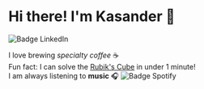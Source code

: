 # Hi there! I'm Kasander 👋

![Badge LinkedIn](https://img.shields.io/badge/kasanderh-blue?style=flat&logo=Linkedin&logoColor=white&link=https://www.linkedin.com/in/kasanderh) 


I love brewing *specialty coffee* :coffee:
<br>Fun fact: I can solve the <a href="https://en.wikipedia.org/wiki/Rubik%27s_Cube">Rubik's Cube</a> in under 1 minute! 
<br>I am always listening to **music** 🎧 ![Badge Spotify](https://img.shields.io/badge/-My%20Playlist-success?style=flat&logo=Spotify&logoColor=white&link=https://open.spotify.com/playlist/41n8B37CXJO7P3TS2sV9qI?si=YoTNoRJwTjqlaNgzoBPEPg)
<br>
<br>


<!--
**kasanderh/kasanderh** is a ✨ _special_ ✨ repository because its `README.md` (this file) appears on your GitHub profile.

Here are some ideas to get you started:

- 🔭 I’m currently working on ...
- 🌱 I’m currently learning ...
- 👯 I’m looking to collaborate on ...
- 🤔 I’m looking for help with ...
- 💬 Ask me about ...
- 📫 How to reach me: ...
- 😄 Pronouns: ...
- ⚡ Fun fact: ...
-->
